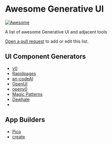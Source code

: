 # Awesome Generative UI

[![Awesome](https://cdn.jsdelivr.net/gh/sindresorhus/awesome@d7305f38d29fed78fa85652e3a63e154dd8e8829/media/badge.svg)](https://github.com/sindresorhus/awesome)

A list of awesome Generative UI and adjacent tools

[Open a pull request](https://github.com/rapidpages/awesome-gen-ui/issues) to add or edit this list.

## UI Component Generators

- [v0](https://v0.dev/)
- [Rapidpages](https://www.rapidpages.com)
- [an-codeAI](https://www.ancodeai.com/)
- [OpenUI](https://github.com/wandb/openui)
- [openv0](https://www.openv0.com)
- [Magic Patterns](https://www.magicpatterns.com/)
- [Dewhale](https://dewhale.pages.dev/)
- 

## App Builders

- [Pico](https://picoapps.xyz/)
- [create](https://www.create.xyz/)

